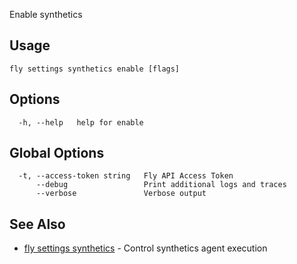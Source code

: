 Enable synthetics

## Usage
~~~
fly settings synthetics enable [flags]
~~~

## Options

~~~
  -h, --help   help for enable
~~~

## Global Options

~~~
  -t, --access-token string   Fly API Access Token
      --debug                 Print additional logs and traces
      --verbose               Verbose output
~~~

## See Also

* [fly settings synthetics](/docs/flyctl/settings-synthetics/)	 - Control synthetics agent execution

